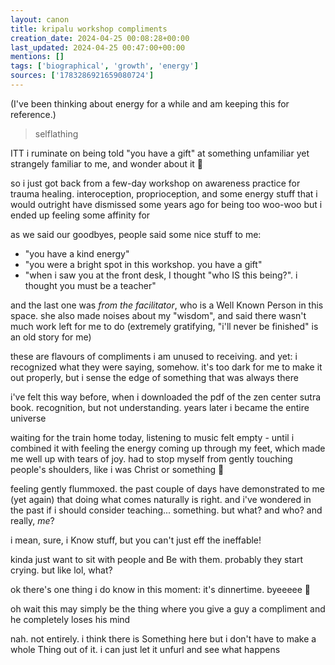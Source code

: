 ```yaml
---
layout: canon
title: kripalu workshop compliments
creation_date: 2024-04-25 00:08:28+00:00
last_updated: 2024-04-25 00:47:00+00:00
mentions: []
tags: ['biographical', 'growth', 'energy']
sources: ['1783286921659080724']
---
```


(I've been thinking about energy for a while and am keeping this for reference.)

> selflathing  

ITT i ruminate on being told "you have a gift" at something unfamiliar yet strangely familiar to me, and wonder about it 🧵  

so i just got back from a few-day workshop on awareness practice for trauma healing. interoception, proprioception, and some energy stuff that i would outright have dismissed some years ago for being too woo-woo but i ended up feeling some affinity for  

as we said our goodbyes, people said some nice stuff to me:  
  
- "you have a kind energy"  
- "you were a bright spot in this workshop. you have a gift"  
- "when i saw you at the front desk, I thought "who IS this being?". i thought you must be a teacher"  

and the last one was _from the facilitator_, who is a Well Known Person in this space. she also made noises about my "wisdom", and said there wasn't much work left for me to do (extremely gratifying, "i'll never be finished" is an old story for me)  

these are flavours of compliments i am unused to receiving. and yet: i recognized what they were saying, somehow. it's too dark for me to make it out properly, but i sense the edge of something that was always there  

i've felt this way before, when i downloaded the pdf of the zen center sutra book. recognition, but not understanding. years later i became the entire universe  

waiting for the train home today, listening to music felt empty - until i combined it with feeling the energy coming up through my feet, which made me well up with tears of joy. had to stop myself from gently touching people's shoulders, like i was Christ or something 🤣  

feeling gently flummoxed. the past couple of days have demonstrated to me (yet again) that doing what comes naturally is right. and i've wondered in the past if i should consider teaching... something. but what? and who? and really, _me_?  

i mean, sure, i Know stuff, but you can't just eff the ineffable!  

kinda just want to sit with people and Be with them. probably they start crying. but like lol, what?  

ok there's one thing i do know in this moment: it's dinnertime. byeeeee 🙏  

oh wait this may simply be the thing where you give a guy a compliment and he completely loses his mind  

nah. not entirely. i think there is Something here but i don't have to make a whole Thing out of it. i can just let it unfurl and see what happens  


